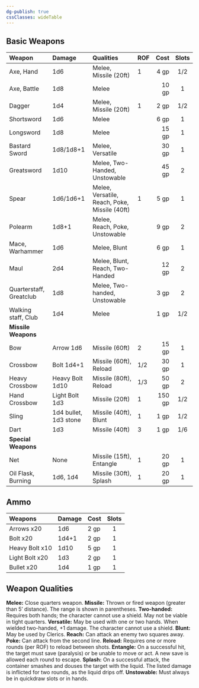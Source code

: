 ```yaml
---
dg-publish: true
cssClasses: wideTable
---
```


## Basic Weapons

| Weapon                  | Damage                | Qualities                                     | ROF |   Cost | Slots |
|:----------------------- |:--------------------- |:--------------------------------------------- |:--- | ------:|:-----:|
| Axe, Hand               | 1d6                   | Melee, Missile (20ft)                         | 1   |   4 gp |  1/2  |
| Axe, Battle             | 1d8                   | Melee                                         |     |  10 gp |   1   |
| Dagger                  | 1d4                   | Melee, Missile (20ft)                         | 1   |   2 gp |  1/2  |
| Shortsword              | 1d6                   | Melee                                         |     |   6 gp |   1   |
| Longsword               | 1d8                   | Melee                                         |     |  15 gp |   1   |
| Bastard Sword           | 1d8/1d8+1             | Melee, Versatile                              |     |  30 gp |   1   |
| Greatsword              | 1d10                  | Melee, Two-Handed, Unstowable                 |     |  45 gp |   2   |
| Spear                   | 1d6/1d6+1             | Melee, Versatile, Reach, Poke, Missile (40ft) | 1   |   5 gp |   1   |
| Polearm                 | 1d8+1                 | Melee, Reach, Poke, Unstowable                |     |   9 gp |   2   |
| Mace, Warhammer         | 1d6                   | Melee, Blunt                                  |     |   6 gp |   1   |
| Maul                    | 2d4                   | Melee, Blunt, Reach, Two-Handed               |     |  12 gp |   2   |
| Quarterstaff, Greatclub | 1d8                   | Melee, Two-handed, Unstowable                 |     |   3 gp |   2   |
| Walking staff, Club     | 1d4                   | Melee                                         |     |   1 gp |  1/2  |
| **Missile Weapons**     |                       |                                               |     |        |       |
| Bow                     | Arrow 1d6             | Missile (60ft)                                | 2   |  15 gp |   1   |
| Crossbow                | Bolt 1d4+1            | Missile (60ft), Reload                        | 1/2 |  30 gp |   1   |
| Heavy Crossbow          | Heavy Bolt 1d10       | Missile (80ft), Reload                        | 1/3 |  50 gp |   2   |
| Hand Crossbow           | Light Bolt 1d3        | Missile (20ft)                                | 1   | 150 gp |  1/2  |
| Sling                   | 1d4 bullet, 1d3 stone | Missile (40ft), Blunt                         | 1   |   1 gp |  1/2  |
| Dart                    | 1d3                   | Missile (40ft)                                | 3   |   1 gp |  1/6  |
| **Special Weapons**     |                       |                                               |     |        |       |
| Net                     | None                  | Missile (15ft), Entangle                      | 1   |  20 gp |   1   |
| Oil Flask, Burning      | 1d6, 1d4              | Missile (30ft), Splash                        | 1   |  20 gp |   1   |

## Ammo
| Weapons        | Damage | Cost | Slots | 
|:-------------- |:------ |:----- |:-----:|
| Arrows x20     | 1d6    | 2 gp  |   1   |
| Bolt x20       | 1d4+1  | 2 gp  |   1   |
| Heavy Bolt x10 | 1d10   | 5 gp  |   1   |
| Light Bolt x20 | 1d3    | 2 gp  |   1   |
| Bullet x20     | 1d4    | 1 gp  |   1   |
## Weapon Qualities

**Melee:** Close quarters weapon.
**Missile:** Thrown or fired weapon (greater than 5’ distance). The range is shown in parentheses.
**Two-handed:** Requires both hands; the character cannot use a shield. May not be viable in tight quarters.
**Versatile:** May be used with one or two hands. When wielded two-handed, +1 damage. The character cannot use a shield.
**Blunt:** May be used by Clerics.
**Reach:** Can attack an enemy two squares away.
**Poke:** Can attack from the second line.
**Reload:** Requires one or more rounds (per ROF) to reload between shots.
**Entangle:** On a successful hit, the target must save (paralysis) or be unable to move or act. A new save is allowed each round to escape.
**Splash:** On a successful attack, the container smashes and douses the target with the liquid. The listed damage is inflicted for two rounds, as the liquid drips off.
**Unstowable:** Must always be in quickdraw slots or in hands.